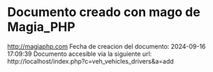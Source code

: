 # Documento creado con mago de Magia_PHP 
http://magiaphp.com 
Fecha de creacion del documento: 2024-09-16 17:09:39 
Documento accesible via la siguiente url:  
http://localhost/index.php?c=veh_vehicles_drivers&a=add 

